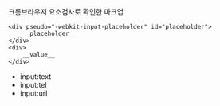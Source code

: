 크롬브라우저 요소검사로 확인한 마크업 

```
<div pseudo="-webkit-input-placeholder" id="placeholder">
    __placeholder__
</div>
<div>
    __value__
</div>
```

- input:text
- input:tel
- input:url 

